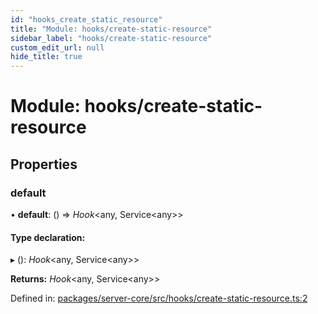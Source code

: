 ```yaml
---
id: "hooks_create_static_resource"
title: "Module: hooks/create-static-resource"
sidebar_label: "hooks/create-static-resource"
custom_edit_url: null
hide_title: true
---
```


# Module: hooks/create-static-resource

## Properties

### default

• **default**: () => *Hook*<any, Service<any\>\>

#### Type declaration:

▸ (): *Hook*<any, Service<any\>\>

**Returns:** *Hook*<any, Service<any\>\>

Defined in: [packages/server-core/src/hooks/create-static-resource.ts:2](https://github.com/xr3ngine/xr3ngine/blob/2d83606b6/packages/server-core/src/hooks/create-static-resource.ts#L2)
